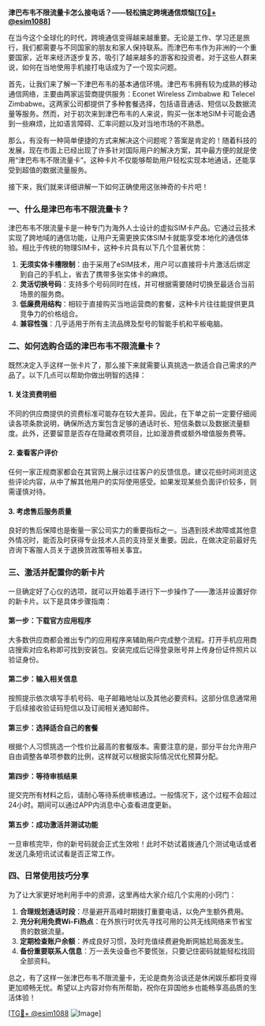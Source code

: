 **津巴布韦不限流量卡怎么接电话？——轻松搞定跨境通信烦恼[[TG💪+ @esim1088](https://t.me/s/esim1088)]**

在当今这个全球化的时代，跨境通信变得越来越重要。无论是工作、学习还是旅行，我们都需要与不同国家的朋友和家人保持联系。而津巴布韦作为非洲的一个重要国家，近年来经济逐步复苏，吸引了越来越多的游客和投资者。对于这些人群来说，如何在当地使用手机接打电话成为了一个现实问题。

首先，让我们来了解一下津巴布韦的基本通信环境。津巴布韦拥有较为成熟的移动通信网络，主要由两家运营商提供服务：Econet Wireless Zimbabwe 和 Telecel Zimbabwe。这两家公司都提供了多种套餐选择，包括语音通话、短信以及数据流量等服务。然而，对于初次来到津巴布韦的人来说，购买一张本地SIM卡可能会遇到一些麻烦，比如语言障碍、汇率问题以及对当地市场的不熟悉。

那么，有没有一种简单便捷的方式来解决这个问题呢？答案是肯定的！随着科技的发展，现在市面上已经出现了许多针对国际用户的解决方案，其中最方便的就是使用“津巴布韦不限流量卡”。这种卡片不仅能够帮助用户轻松实现本地通话，还能享受到超值的数据流量服务。

接下来，我们就来详细讲解一下如何正确使用这张神奇的卡片吧！

### 一、什么是津巴布韦不限流量卡？

津巴布韦不限流量卡是一种专门为海外人士设计的虚拟SIM卡产品。它通过云技术实现了跨地域的通信功能，让用户无需更换实体SIM卡就能享受本地化的通信体验。相比于传统的物理SIM卡，这种卡片具有以下几个显著优势：

1. **无须实体卡槽限制**：由于采用了eSIM技术，用户可以直接将卡片激活后绑定到自己的手机上，省去了携带多张实体卡的麻烦。
2. **灵活切换号码**：支持多个号码同时在线，并可根据需要随时切换至最适合当前场景的服务商。
3. **低廉费用结构**：相较于直接购买当地运营商的套餐，这种卡片往往能提供更具竞争力的价格组合。
4. **兼容性强**：几乎适用于所有主流品牌及型号的智能手机和平板电脑。

### 二、如何选购合适的津巴布韦不限流量卡？

既然决定入手这样一张卡片了，那么接下来就需要认真挑选一款适合自己需求的产品了。以下几点可以帮助你做出明智的选择：

#### 1. 关注资费明细
不同的供应商提供的资费标准可能存在较大差异。因此，在下单之前一定要仔细阅读各项条款说明，确保所选方案包含足够的通话时长、短信条数以及数据流量额度。此外，还要留意是否存在隐藏收费项目，比如漫游费或额外增值服务费等。

#### 2. 查看客户评价
任何一家正规商家都会在其官网上展示过往客户的反馈信息。建议花些时间浏览这些评论内容，从中了解其他用户的实际使用感受。如果发现某些负面评价较多，则需谨慎对待。

#### 3. 考虑售后服务质量
良好的售后保障也是衡量一家公司实力的重要指标之一。当遇到技术故障或其他意外情况时，能否及时获得专业技术人员的支持至关重要。因此，在做决定前最好先咨询下客服人员关于退换货政策等相关事宜。

### 三、激活并配置你的新卡片

一旦确定好了心仪的选项，就可以开始着手进行下一步操作了——激活并设置好你的新卡片。以下是具体步骤指南：

#### 第一步：下载官方应用程序
大多数供应商都会推出专门的应用程序来辅助用户完成整个流程。打开手机应用商店搜索对应名称即可找到安装包。安装完成后记得登录账号并上传身份证件照片以验证身份。

#### 第二步：输入相关信息
按照提示依次填写手机号码、电子邮箱地址以及其他必要资料。这部分信息通常用于后续接收验证码短信以及订阅相关通知邮件。

#### 第三步：选择适合自己的套餐
根据个人习惯挑选一个性价比最高的套餐版本。需要注意的是，部分平台允许用户自由调整各单项参数的比例，这样就可以根据实际情况优化预算分配。

#### 第四步：等待审核结果
提交完所有材料之后，请耐心等待系统审核通过。一般情况下，这个过程不会超过24小时。期间可以通过APP内消息中心查看进度更新。

#### 第五步：成功激活并测试功能
一旦审核完毕，你的新号码就会正式生效啦！此时不妨试着拨通几个测试电话或者发送几条短讯试试看是否正常工作。

### 四、日常使用技巧分享

为了让大家更好地利用手中的资源，这里再给大家介绍几个实用的小窍门：

1. **合理规划通话时段**：尽量避开高峰时期拨打重要电话，以免产生额外费用。
2. **充分利用免费Wi-Fi热点**：在外旅行时优先寻找可用的公共无线网络来节省宝贵的数据流量。
3. **定期检查账户余额**：养成良好习惯，及时充值续费避免断网尴尬局面发生。
4. **备份重要联系人信息**：万一丢失设备也不要慌张，只要记住密码就能轻松找回全部资料。

总之，有了这样一张津巴布韦不限流量卡，无论是商务洽谈还是休闲娱乐都将变得更加顺畅无忧。希望以上内容对你有所帮助，祝你在异国他乡也能畅享高品质的生活体验！

[[TG💪+ @esim1088](https://t.me/s/esim1088) ![Image](https://i.postimg.cc/4NQfJmqS/Snipaste-2025-05-13-00-14-12.png)]